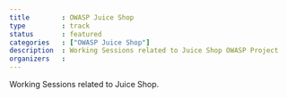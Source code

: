 ```yaml
---
title        : OWASP Juice Shop
type         : track
status       : featured
categories   : ["OWASP Juice Shop"]
description  : Working Sessions related to Juice Shop OWASP Project
organizers   :
---
```


Working Sessions related to Juice Shop.
